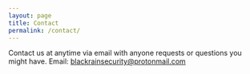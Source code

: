 ```yaml
---
layout: page
title: Contact
permalink: /contact/
---
```

Contact us at anytime via email with anyone requests or questions you might have.
Email: blackrainsecurity@protonmail.com
